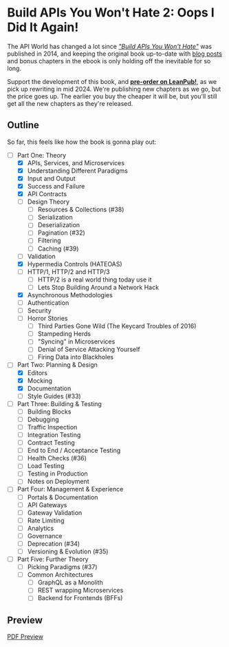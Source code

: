 # Build APIs You Won't Hate 2: Oops I Did It Again!

The API World has changed a lot since _["Build APIs You Won't Hate"](https://apisyouwonthate.com/books/build-apis-you-wont-hate/)_ was published in 2014, and keeping the original book up-to-date with [blog posts](https://apisyouwonthate.com/blog) and bonus chapters in the ebook is only holding off the inevitable for so long.

Support the development of this book, and [**pre-order on LeanPub!**](https://leanpub.com/build-apis-you-wont-hate-2/), as we pick up rewriting in mid 2024. We're publishing new chapters as we go, but the price goes up. The earlier you buy the cheaper it will be, but you'll still get all the new chapters as they're released.

## Outline

So far, this feels like how the book is gonna play out:

- [ ] Part One: Theory
  - [x] APIs, Services, and Microservices
  - [x] Understanding Different Paradigms
  - [x] Input and Output
  - [x] Success and Failure
  - [x] API Contracts
  - [ ] Design Theory
    - [ ] Resources & Collections (#38)
    - [ ] Serialization
    - [ ] Deserialization
    - [ ] Pagination (#32)
    - [ ] Filtering
    - [ ] Caching (#39)
  - [ ] Validation
  - [x] Hypermedia Controls (HATEOAS)
  - [ ] HTTP/1, HTTP/2 and HTTP/3
    - [ ] HTTP/2 is a real world thing today use it
    - [ ] Lets Stop Building Around a Network Hack
  - [x] Asynchronous Methodologies
  - [ ] Authentication
  - [ ] Security
  - [ ] Horror Stories
    - [ ] Third Parties Gone Wild (The Keycard Troubles of 2016)
    - [ ] Stampeding Herds
    - [ ] "Syncing" in Microservices
    - [ ] Denial of Service Attacking Yourself
    - [ ] Firing Data into Blackholes

- [ ] Part Two: Planning & Design
  - [x] Editors
  - [x] Mocking
  - [x] Documentation
  - [ ] Style Guides (#33)

- [ ] Part Three: Building & Testing
  - [ ] Building Blocks
  - [ ] Debugging
  - [ ] Traffic Inspection
  - [ ] Integration Testing
  - [ ] Contract Testing
  - [ ] End to End / Acceptance Testing
  - [ ] Health Checks (#36)
  - [ ] Load Testing
  - [ ] Testing in Production
  - [ ] Notes on Deployment

- [ ] Part Four: Management & Experience
  - [ ] Portals & Documentation
  - [ ] API Gateways
  - [ ] Gateway Validation
  - [ ] Rate Limiting
  - [ ] Analytics
  - [ ] Governance
  - [ ] Deprecation (#34)
  - [ ] Versioning & Evolution (#35)

- [ ] Part Five: Further Theory
  - [ ] Picking Paradigms (#37)
  - [ ] Common Architectures
    - [ ] GraphQL as a Monolith
    - [ ] REST wrapping Microservices
    - [ ] Backend for Frontends (BFFs)

## Preview

[PDF Preview](https://github.com/apisyouwonthate/book-build-apis-2/raw/master/generated/book.pdf)
